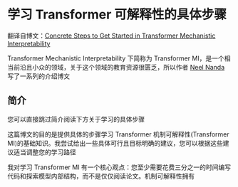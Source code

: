# 学习 Transformer 可解释性的具体步骤

翻译自博文：[Concrete Steps to Get Started in Transformer Mechanistic Interpretability](https://www.neelnanda.io/mechanistic-interpretability/getting-started)

Transformer Mechanistic Interpretability 下简称为 Transformer MI，是一个相当前沿且小众的领域，关于这个领域的教育资源很匮乏，所以作者 [Neel Nanda](https://www.neelnanda.io/mechanistic-interpretability) 写了一系列的介绍博文

## 简介

您可以直接跳过简介阅读下方关于学习的具体步骤

这篇博文的目的是提供具体的步骤学习 Transformer 机制可解释性(Transformer MI)的基础知识。我尝试给出一些具体可行且目标明确的建议，您可以根据这些建议适当调整您的学习路径

我对学习 Transformer MI 有一个核心观点：您至少需要花费三分之一的时间编写代码和探索模型内部结构，而不是仅仅阅读论文。机制可解释性拥有